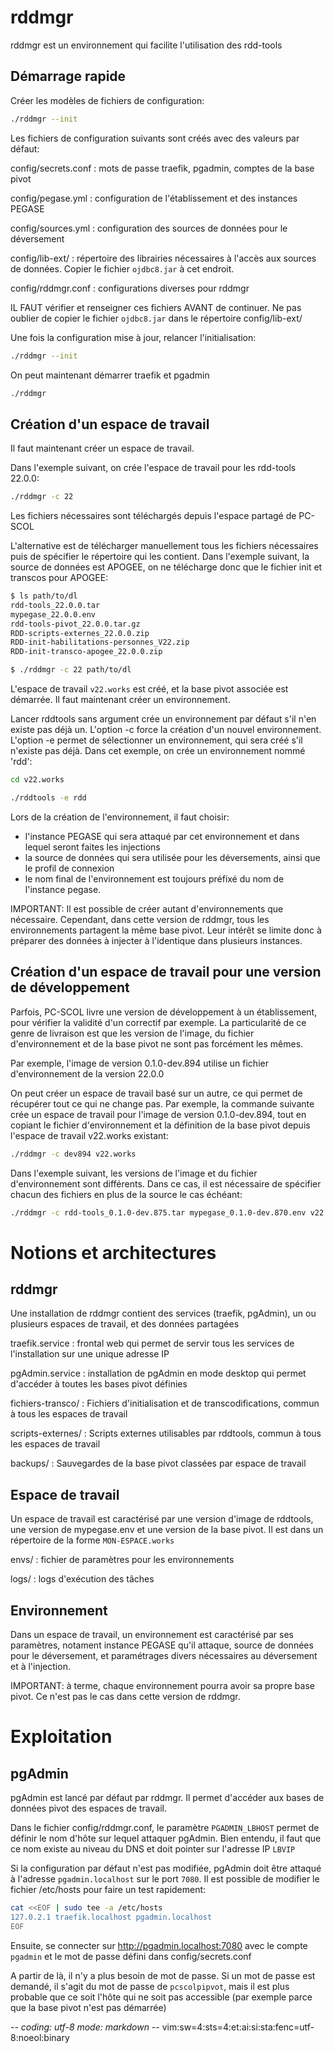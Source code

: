 # rddmgr

rddmgr est un environnement qui facilite l'utilisation des rdd-tools

## Démarrage rapide

Créer les modèles de fichiers de configuration:
~~~sh
./rddmgr --init
~~~

Les fichiers de configuration suivants sont créés avec des valeurs par défaut:

config/secrets.conf
: mots de passe traefik, pgadmin, comptes de la base pivot

config/pegase.yml
: configuration de l'établissement et des instances PEGASE

config/sources.yml
: configuration des sources de données pour le déversement

config/lib-ext/
: répertoire des librairies nécessaires à l'accès aux sources de données. Copier
  le fichier `ojdbc8.jar` à cet endroit.

config/rddmgr.conf
: configurations diverses pour rddmgr

IL FAUT vérifier et renseigner ces fichiers AVANT de continuer. Ne pas oublier
de copier le fichier `ojdbc8.jar` dans le répertoire config/lib-ext/

Une fois la configuration mise à jour, relancer l'initialisation:
~~~sh
./rddmgr --init
~~~

On peut maintenant démarrer traefik et pgadmin
~~~sh
./rddmgr
~~~

## Création d'un espace de travail

Il faut maintenant créer un espace de travail.

Dans l'exemple suivant, on crée l'espace de travail pour les rdd-tools 22.0.0:
~~~sh
./rddmgr -c 22
~~~
Les fichiers nécessaires sont téléchargés depuis l'espace partagé de PC-SCOL

L'alternative est de télécharger manuellement tous les fichiers nécessaires puis
de spécifier le répertoire qui les contient. Dans l'exemple suivant, la source
de données est APOGEE, on ne télécharge donc que le fichier init et transcos
pour APOGEE:
~~~sh
$ ls path/to/dl
rdd-tools_22.0.0.tar
mypegase_22.0.0.env
rdd-tools-pivot_22.0.0.tar.gz
RDD-scripts-externes_22.0.0.zip
RDD-init-habilitations-personnes_V22.zip
RDD-init-transco-apogee_22.0.0.zip

$ ./rddmgr -c 22 path/to/dl
~~~

L'espace de travail `v22.works` est créé, et la base pivot associée est
démarrée. Il faut maintenant créer un environnement.

Lancer rddtools sans argument crée un environnement par défaut s'il n'en existe
pas déjà un. L'option -c force la création d'un nouvel environnement.
L'option -e permet de sélectionner un environnement, qui sera créé s'il n'existe
pas déjà. Dans cet exemple, on crée un environnement nommé 'rdd':
~~~sh
cd v22.works

./rddtools -e rdd
~~~

Lors de la création de l'environnement, il faut choisir:
- l'instance PEGASE qui sera attaqué par cet environnement et dans lequel seront
  faites les injections
- la source de données qui sera utilisée pour les déversements, ainsi que le
  profil de connexion
- le nom final de l'environnement est toujours préfixé du nom de l'instance
  pegase.

IMPORTANT: Il est possible de créer autant d'environnements que nécessaire.
Cependant, dans cette version de rddmgr, tous les environnements partagent la
même base pivot.  Leur intérêt se limite donc à préparer des données à injecter
à l'identique dans plusieurs instances.

## Création d'un espace de travail pour une version de développement

Parfois, PC-SCOL livre une version de développement à un établissement, pour
vérifier la validité d'un correctif par exemple. La particularité de ce genre de
livraison est que les version de l'image, du fichier d'environnement et de la
base pivot ne sont pas forcément les mêmes.

Par exemple, l'image de version 0.1.0-dev.894 utilise un fichier d'environnement
de la version 22.0.0

On peut créer un espace de travail basé sur un autre, ce qui permet de récupérer
tout ce qui ne change pas. Par exemple, la commande suivante crée un espace de
travail pour l'image de version 0.1.0-dev.894, tout en copiant le fichier
d'environnement et la définition de la base pivot depuis l'espace de travail
v22.works existant:
~~~sh
./rddmgr -c dev894 v22.works
~~~

Dans l'exemple suivant, les versions de l'image et du fichier d'environnement
sont différents. Dans ce cas, il est nécessaire de spécifier chacun des
fichiers en plus de la source le cas échéant:
~~~sh
./rddmgr -c rdd-tools_0.1.0-dev.875.tar mypegase_0.1.0-dev.870.env v22.works
~~~

# Notions et architectures

## rddmgr

Une installation de rddmgr contient des services (traefik, pgAdmin), un ou
plusieurs espaces de travail, et des données partagées

traefik.service
: frontal web qui permet de servir tous les services de l'installation sur une
  unique adresse IP

pgAdmin.service
: installation de pgAdmin en mode desktop qui permet d'accéder à toutes les
  bases pivot définies

fichiers-transco/
: Fichiers d'initialisation et de transcodifications, commun à tous les espaces
  de travail

scripts-externes/
: Scripts externes utilisables par rddtools, commun à tous les espaces de
  travail

backups/
: Sauvegardes de la base pivot classées par espace de travail

## Espace de travail

Un espace de travail est caractérisé par une version d'image de rddtools, une
version de mypegase.env et une version de la base pivot. Il est dans un
répertoire de la forme `MON-ESPACE.works`

envs/
: fichier de paramètres pour les environnements

logs/
: logs d'exécution des tâches

## Environnement

Dans un espace de travail, un environnement est caractérisé par ses paramètres,
notament instance PEGASE qu'il attaque, source de données pour le déversement,
et paramétrages divers nécessaires au déversement et à l'injection.

IMPORTANT: à terme, chaque environnement pourra avoir sa propre base pivot. Ce
n'est pas le cas dans cette version de rddmgr.

# Exploitation

## pgAdmin

pgAdmin est lancé par défaut par rddmgr. Il permet d'accéder aux bases de
données pivot des espaces de travail.

Dans le fichier config/rddmgr.conf, le paramètre `PGADMIN_LBHOST` permet de
définir le nom d'hôte sur lequel attaquer pgAdmin. Bien entendu, il faut que ce
nom existe au niveau du DNS et doit pointer sur l'adresse IP `LBVIP`

Si la configuration par défaut n'est pas modifiée, pgAdmin doit être attaqué à
l'adresse `pgadmin.localhost` sur le port `7080`. Il est possible de modifier
le fichier /etc/hosts pour faire un test rapidement:
~~~sh
cat <<EOF | sudo tee -a /etc/hosts
127.0.2.1 traefik.localhost pgadmin.localhost
EOF
~~~

Ensuite, se connecter sur <http://pgadmin.localhost:7080> avec le compte
`pgadmin` et le mot de passe défini dans config/secrets.conf

A partir de là, il n'y a plus besoin de mot de passe. Si un mot de passe est
demandé, il s'agit du mot de passe de `pcscolpipvot`, mais il est plus probable
que ce soit l'hôte qui ne soit pas accessible (par exemple parce que la base
pivot n'est pas démarrée)

-*- coding: utf-8 mode: markdown -*- vim:sw=4:sts=4:et:ai:si:sta:fenc=utf-8:noeol:binary